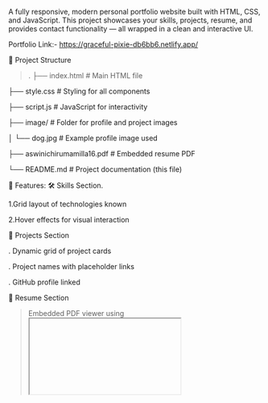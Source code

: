 A fully responsive, modern personal portfolio website built with HTML, CSS, and JavaScript. This project showcases your skills, projects, resume, and provides contact functionality — all wrapped in a clean and interactive UI.

Portfolio Link:- https://graceful-pixie-db6bb6.netlify.app/

📁 Project Structure
>.
├── index.html             # Main HTML file

├── style.css              # Styling for all components

├── script.js              # JavaScript for interactivity

├── image/                 # Folder for profile and project images

│   └── dog.jpg            # Example profile image used

├── aswinichirumamilla16.pdf # Embedded resume PDF

└── README.md              # Project documentation (this file)


🎯 Features:
🛠 Skills Section.

1.Grid layout of technologies known

2.Hover effects for visual interaction

📁 Projects Section

. Dynamic grid of project cards

. Project names with placeholder links

. GitHub profile linked

📄 Resume Section
  
  >Embedded PDF viewer using <iframe>
  
  >Direct link to download resume
✉️ Contact Section
  >Contact form with input validation
  
  >Social media links
  
  >Responsive and accessible layout
📸 Screenshots
  > Include screenshots of the Home, About, Skills, Projects, Resume, and Contact sections here if publishing online.
🚀 Getting Started
  To run this project locally:
   1. Clone or download this repository.
   
   2. Make sure you have a web browser installed (e.g., Chrome).
   
   3.Open index.html in the browser.
Or use a live server:
If using VS Code:
i. Install Live Server extension.
ii. Right-click on index.html > “Open with Live Server”.
🖌 Customization
. Change Profile Picture
. Replace image/dog.jpg with your own image. Make sure to name it dog.jpg or update the CSS background paths.
Update Resume
  Replace aswinichirumamilla16.pdf with your updated resume. Ensure the filename matches or update the link in index.html.
Add Projects
  In the Projects section of index.html, you can duplicate and modify the .project-card divs:

https://github.com/AswiniChirumamilla/portfolio
📱 Responsive Design
. The website is fully responsive:
' Media queries adjust layout for mobile and tablet views.
. Components stack gracefully on smaller screens.
🛠 Built With
🔹HTML5
🔹CSS3 (including Flexbox & Grid)
🔹JavaScript (ES6)
🔹Font Awesome (for social icons)
🔹Google Fonts (Poppins)
💡 JavaScript Highlights (script.js)
▶️Active link highlighting
▶️Smooth navigation between sections
▶️Dynamic behavior across screen sizes
📝 Future Improvements
. Backend for handling contact form submissions
. Dark/light theme toggle
. Animation on scroll
